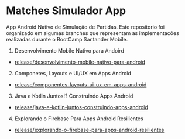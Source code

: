 # Matches Simulador App
App Android Nativo de Simulação de Partidas. Este repositorio foi organizado em algumas branches que representam as implementações realizadas durante o BootCamp Santander Mobile.
1. Desenvolvimento Mobile Nativo para Andoird
  - [release/desenvolvimento-mobile-nativo-para-android](https://github.com/lucaslcslcs1998/matches-simulador-app/tree/release/desenvolvimento-mobile-nativo-para-android)
2. Componetes, Layouts e UI/UX em Apps Android
  - [release/componentes-layouts-ui-ux-em-apps-android](https://github.com/lucaslcslcs1998/matches-simulador-app/tree/release/componentes-layouts-ui-ux-em-apps-android)
3. Java e Kotlin Juntos!? Construindo Apps Android
  - [release/java-e-kotlin-juntos-construindo-apps-android](https://github.com/lucaslcslcs1998/matches-simulador-app/tree/release/java-e-kotlin-juntos-construindo-apps-android)
4. Explorando o Firebase Para Apps Android Resilientes
  - [release/explorando-o-firebase-para-apps-android-resilientes](https://github.com/lucaslcslcs1998/matches-simulador-app/tree/release/explorando-o-firebase-para-apps-android-resilientes)
